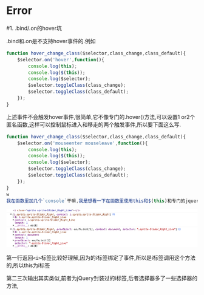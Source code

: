 # Error

#1. .bind/.on的hover坑

.bind和.on是不支持hover事件的.例如

```javascript
function hover_change_class($selector,class_change,class_default){
    $selector.on('hover',function(){
        console.log(this);
        console.log($(this));
        console.log($selector);
        $selector.toggleClass(class_change);
        $selector.toggleClass(class_default);
    });
}
```
上述事件不会触发hover事件,很简单,它不像专门的.hover()方法,可以设置1 or2个匿名函数,这样可以控制鼠标进入和移走的两个触发事件,所以要下面这么写.

```javascript
function hover_change_class($selector,class_change,class_default){
    $selector.on('mouseenter mouseleave',function(){
        console.log(this);
        console.log($(this));
        console.log($selector);
        $selector.toggleClass(class_change);
        $selector.toggleClass(class_default);
    });
}
w
我在函数里加几个`console`干嘛,我是想看一下在函数里使用this和$(this)和专门的jquery选择权有何区别
```

![jQuery的this和window的this](QQ20160109-1.png)

第一行返回`<i>`标签比较好理解,因为的i标签绑定了事件,所以是i标签调用这个方法的,所以this为i标签

第二三次输出其实类似,前者为jQuery封装过的i标签,后者选择器多了一些选择器的方法,

